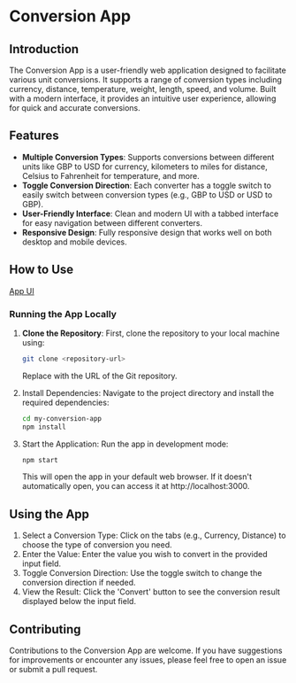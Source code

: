 # Conversion App

## Introduction
The Conversion App is a user-friendly web application designed to facilitate various unit conversions. It supports a range of conversion types including currency, distance, temperature, weight, length, speed, and volume. Built with a modern interface, it provides an intuitive user experience, allowing for quick and accurate conversions.

## Features
- **Multiple Conversion Types**: Supports conversions between different units like GBP to USD for currency, kilometers to miles for distance, Celsius to Fahrenheit for temperature, and more.
- **Toggle Conversion Direction**: Each converter has a toggle switch to easily switch between conversion types (e.g., GBP to USD or USD to GBP).
- **User-Friendly Interface**: Clean and modern UI with a tabbed interface for easy navigation between different converters.
- **Responsive Design**: Fully responsive design that works well on both desktop and mobile devices.

## How to Use

[App UI](https://my-conversion-app.vercel.app/)

### Running the App Locally
1. **Clone the Repository**: First, clone the repository to your local machine using:
   ```bash
   git clone <repository-url>
   ```
   Replace <repository-url> with the URL of the Git repository.

2. Install Dependencies: Navigate to the project directory and install the required dependencies:

    ```bash
    cd my-conversion-app
    npm install
    ```

3. Start the Application: Run the app in development mode:

    ```bash
    npm start
    ```

    This will open the app in your default web browser. If it doesn't automatically open, you can access it at http://localhost:3000.

## Using the App

1. Select a Conversion Type: Click on the tabs (e.g., Currency, Distance) to choose the type of conversion you need.
2. Enter the Value: Enter the value you wish to convert in the provided input field.
3. Toggle Conversion Direction: Use the toggle switch to change the conversion direction if needed.
4. View the Result: Click the 'Convert' button to see the conversion result displayed below the input field.

## Contributing

Contributions to the Conversion App are welcome. If you have suggestions for improvements or encounter any issues, please feel free to open an issue or submit a pull request.